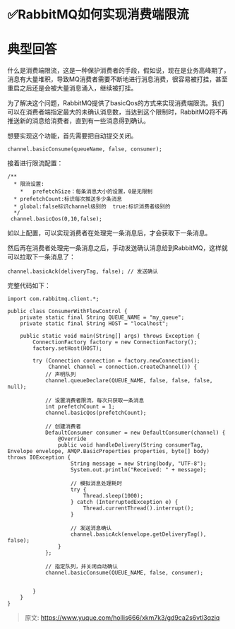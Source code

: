 # ✅RabbitMQ如何实现消费端限流

# 典型回答


什么是消费端限流，这是一种保护消费者的手段，假如说，现在是业务高峰期了，消息有大量堆积，导致MQ消费者需要不断地进行消息消费，很容易被打挂，甚至重启之后还是会被大量消息涌入，继续被打挂。



为了解决这个问题，RabbitMQ提供了basicQos的方式来实现消费端限流。我们可以在消费者端指定最大的未确认消息数，当达到这个限制时，RabbitMQ将不再推送新的消息给消费者，直到有一些消息得到确认。



想要实现这个功能，首先需要把自动提交关闭。



```plain
channel.basicConsume(queueName, false, consumer);
```



接着进行限流配置：

```plain
/**
  * 限流设置:  
	*	prefetchSize：每条消息大小的设置，0是无限制
  * prefetchCount:标识每次推送多少条消息
  * global:false标识channel级别的  true:标识消费者级别的
  */
 channel.basicQos(0,10,false);
```



如以上配置，可以实现消费者在处理完一条消息后，才会获取下一条消息。



然后再在消费者处理完一条消息之后，手动发送确认消息给到RabbitMQ，这样就可以拉取下一条消息了：



```plain
channel.basicAck(deliveryTag, false); // 发送确认
```



完整代码如下：



```plain
import com.rabbitmq.client.*;

public class ConsumerWithFlowControl {
    private static final String QUEUE_NAME = "my_queue";
    private static final String HOST = "localhost";

    public static void main(String[] args) throws Exception {
        ConnectionFactory factory = new ConnectionFactory();
        factory.setHost(HOST);

        try (Connection connection = factory.newConnection();
             Channel channel = connection.createChannel()) {
            // 声明队列
            channel.queueDeclare(QUEUE_NAME, false, false, false, null);

            // 设置消费者限流，每次只获取一条消息
            int prefetchCount = 1;
            channel.basicQos(prefetchCount);

            // 创建消费者
            DefaultConsumer consumer = new DefaultConsumer(channel) {
                @Override
                public void handleDelivery(String consumerTag, Envelope envelope, AMQP.BasicProperties properties, byte[] body) throws IOException {
                    String message = new String(body, "UTF-8");
                    System.out.println("Received: " + message);

                    // 模拟消息处理耗时
                    try {
                        Thread.sleep(1000);
                    } catch (InterruptedException e) {
                        Thread.currentThread().interrupt();
                    }

                    // 发送消息确认
                    channel.basicAck(envelope.getDeliveryTag(), false);
                }
            };

            // 指定队列，并关闭自动确认
            channel.basicConsume(QUEUE_NAME, false, consumer);

           
        }
    }
}

```



> 原文: <https://www.yuque.com/hollis666/xkm7k3/gd9ca2s6vtl3qziq>